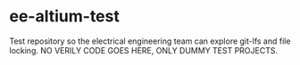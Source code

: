# ee-altium-test
Test repository so the electrical engineering team can explore git-lfs and file locking. NO VERILY CODE GOES HERE, ONLY DUMMY TEST PROJECTS.
